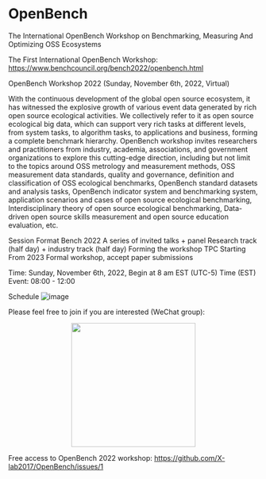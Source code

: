 # OpenBench
The International OpenBench Workshop on Benchmarking, Measuring And Optimizing OSS Ecosystems

The First International OpenBench Workshop: https://www.benchcouncil.org/bench2022/openbench.html

OpenBench Workshop 2022 (Sunday, November 6th, 2022, Virtual)

With the continuous development of the global open source ecosystem, it has witnessed the explosive growth of various event data generated by rich open source ecological activities. We collectively refer to it as open source ecological big data, which can support very rich tasks at different levels, from system tasks, to algorithm tasks, to applications and business, forming a complete benchmark hierarchy. OpenBench workshop invites researchers and practitioners from industry, academia, associations, and government organizations to explore this cutting-edge direction, including but not limit to the topics around OSS metrology and measurement methods, OSS measurement data standards, quality and governance, definition and classification of OSS ecological benchmarks, OpenBench standard datasets and analysis tasks, OpenBench indicator system and benchmarking system, application scenarios and cases of open source ecological benchmarking, Interdisciplinary theory of open source ecological benchmarking, Data-driven open source skills measurement and open source education evaluation, etc.

Session Format
    Bench 2022
        A series of invited talks + panel
        Research track (half day) + industry track (half day)
        Forming the workshop TPC
    Starting From 2023
        Formal workshop, accept paper submissions

Time:
    Sunday, November 6th, 2022, Begin at 8 am EST (UTC-5)
    Time (EST) Event: 08:00 - 12:00

Schedule
![image](https://user-images.githubusercontent.com/15010826/198911534-e117a0be-4745-4ab7-b974-dc618b621921.png)

Please feel free to join if you are interested (WeChat group):

<div align=center>
<img src="https://user-images.githubusercontent.com/15010826/198911680-13afcf42-a3f9-46f1-b451-b6fe23248009.png" width="250px">
</div>

Free access to OpenBench 2022 workshop: https://github.com/X-lab2017/OpenBench/issues/1

